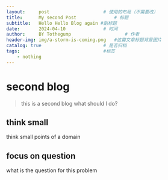 ```yaml
---
layout:     post   				    # 使用的布局（不需要改）
title:      My second Post 				# 标题 
subtitle:   Hello Hello Blog again #副标题
date:       2024-04-10 				# 时间
author:     BY Tothegump					# 作者
header-img: img/a-storm-is-coming.png 	#这篇文章标题背景图片
catalog: true 						# 是否归档
tags:								#标签
    - nothing
---
```


# second blog
> this is a second blog
what should I do?
## think small
think small points of a domain
## focus on question
what is the question for this problem
